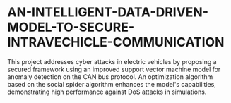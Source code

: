 # AN-INTELLIGENT-DATA-DRIVEN-MODEL-TO-SECURE-INTRAVECHICLE-COMMUNICATION
This project addresses cyber attacks in electric vehicles by proposing a secured framework using an improved support vector machine model for anomaly detection on the CAN bus protocol. An optimization algorithm based on the social spider algorithm enhances the model's capabilities, demonstrating high performance against DoS attacks in simulations.
